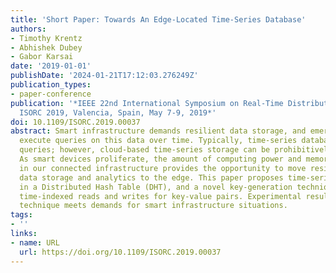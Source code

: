 ```yaml
---
title: 'Short Paper: Towards An Edge-Located Time-Series Database'
authors:
- Timothy Krentz
- Abhishek Dubey
- Gabor Karsai
date: '2019-01-01'
publishDate: '2024-01-21T17:12:03.276249Z'
publication_types:
- paper-conference
publication: '*IEEE 22nd International Symposium on Real-Time Distributed Computing,
  ISORC 2019, Valencia, Spain, May 7-9, 2019*'
doi: 10.1109/ISORC.2019.00037
abstract: Smart infrastructure demands resilient data storage, and emerging applications
  execute queries on this data over time. Typically, time-series databases serve these
  queries; however, cloud-based time-series storage can be prohibitively expensive.
  As smart devices proliferate, the amount of computing power and memory available
  in our connected infrastructure provides the opportunity to move resilient time-series
  data storage and analytics to the edge. This paper proposes time-series storage
  in a Distributed Hash Table (DHT), and a novel key-generation technique that provides
  time-indexed reads and writes for key-value pairs. Experimental results show this
  technique meets demands for smart infrastructure situations.
tags:
- ''
links:
- name: URL
  url: https://doi.org/10.1109/ISORC.2019.00037
---
```

